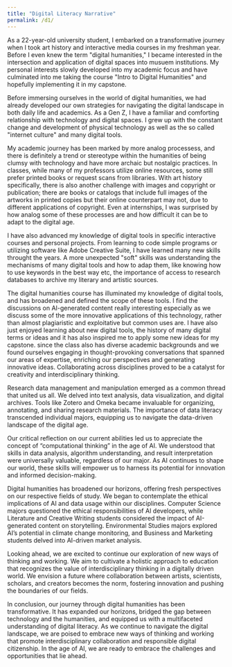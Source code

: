 ```yaml
---
title: "Digital Literacy Narrative"
permalink: /d1/
---
```


As a 22-year-old university student, I embarked on a transformative journey when I took art history and interactive media courses in my freshman year. Before I even knew the term "digital humanities," I became interested in the intersection and application of digital spaces into musuem institutions. My personal interests slowly developed into my academic focus and have culminated into me taking the course "Intro to Digital Humanities" and hopefully implementing it in my capstone.

Before immersing ourselves in the world of digital humanities, we had already developed our own strategies for navigating the digital landscape in both daily life and academics. As a Gen Z, I have a familiar and comforting relationship with technology and digital spaces. I grew up with the constant change and development of physical technology as well as the so called "internet culture" and many digital tools.  

My academic journey has been marked by more analog processess, and there is definitely a trend or stereotype within the humanities of being clumsy with technology and have more archaic but nostalgic practices. In classes, while many of my professors utilize online resources, some still prefer printed books or request scans from libraries. With art history specifically, there is also another challenge with images and copyright or publication; there are books or catalogs that include full images of the artworks in printed copies but their online counterpart may not, due to different applications of copyright. Even at internships, I was surprised by how analog some of these processes are and how difficult it can be to adapt to the digital age.

I have also advanced my knowledge of digital tools in specific interactive courses and personal projects. From learning to code simple programs or utilizing software like Adobe Creative Suite, I have learned many new skills throught the years. A more unexpected "soft" skills was understanding the mechanisms of many digital tools and how to adap them, like knowing how to use keywords in the best way etc, the importance of access to research databases to archive my literary and artistic sources.

The digital humanities course has illuminated my knowledge of digital tools, and has broadened and defined the scope of these tools. I find the discussions on AI-generated content really interesting especially as we discuss some of the more innovative applications of this technology, rather than almost plagiaristic and exploitative but common uses are. I have also just enjoyed learning about new digital tools, the history of many digital terms or ideas and it has also inspired me to apply some new ideas for my capstone. since the class also has diverse academic backgrounds and we found ourselves engaging in thought-provoking conversations that spanned our areas of expertise, enriching our perspectives and generating innovative ideas. Collaborating across disciplines proved to be a catalyst for creativity and interdisciplinary thinking.

Research data management and manipulation emerged as a common thread that united us all. We delved into text analysis, data visualization, and digital archives. Tools like Zotero and Omeka became invaluable for organizing, annotating, and sharing research materials. The importance of data literacy transcended individual majors, equipping us to navigate the data-driven landscape of the digital age.

Our critical reflection on our current abilities led us to appreciate the concept of “computational thinking” in the age of AI. We understood that skills in data analysis, algorithm understanding, and result interpretation were universally valuable, regardless of our major. As AI continues to shape our world, these skills will empower us to harness its potential for innovation and informed decision-making.

Digital humanities has broadened our horizons, offering fresh perspectives on our respective fields of study. We began to contemplate the ethical implications of AI and data usage within our disciplines. Computer Science majors questioned the ethical responsibilities of AI developers, while Literature and Creative Writing students considered the impact of AI-generated content on storytelling. Environmental Studies majors explored AI’s potential in climate change monitoring, and Business and Marketing students delved into AI-driven market analysis.

Looking ahead, we are excited to continue our exploration of new ways of thinking and working. We aim to cultivate a holistic approach to education that recognizes the value of interdisciplinary thinking in a digitally driven world. We envision a future where collaboration between artists, scientists, scholars, and creators becomes the norm, fostering innovation and pushing the boundaries of our fields.

In conclusion, our journey through digital humanities has been transformative. It has expanded our horizons, bridged the gap between technology and the humanities, and equipped us with a multifaceted understanding of digital literacy. As we continue to navigate the digital landscape, we are poised to embrace new ways of thinking and working that promote interdisciplinary collaboration and responsible digital citizenship. In the age of AI, we are ready to embrace the challenges and opportunities that lie ahead.
